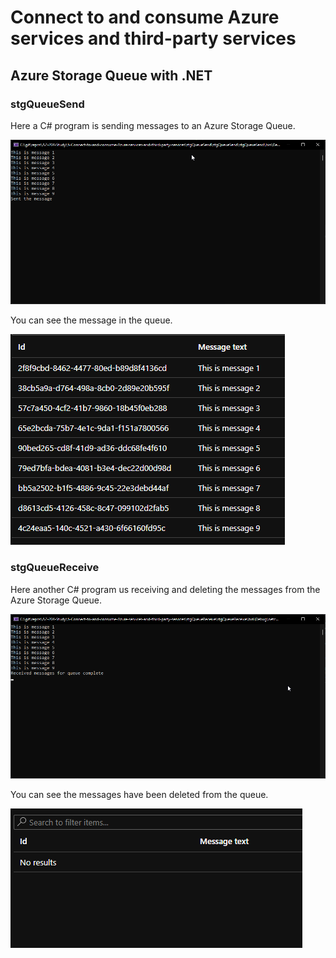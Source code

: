 # Connect to and consume Azure services and third-party services

## Azure Storage Queue with .NET

### stgQueueSend

Here a C# program is sending messages to an Azure Storage Queue.

![queueSend](img/queueSend.png)

You can see the message in the queue.

![stgSend](img/stgSend.png)

### stgQueueReceive

Here another C# program us receiving and deleting the messages from the Azure Storage Queue.

![queueReceive](img/queueReceive.png)

You can see the messages have been deleted from the queue.

![stgReceive](img/stgReceive.png)